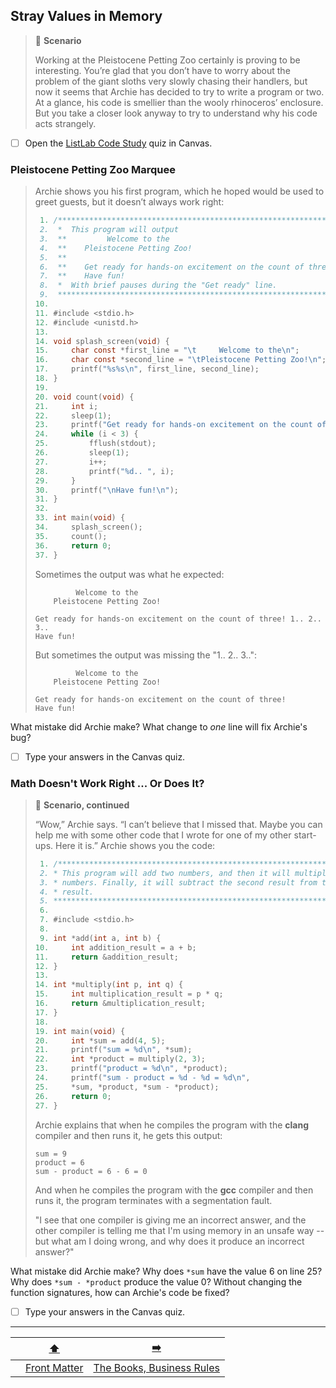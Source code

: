 ## Stray Values in Memory

> 📇 **Scenario**
>
> Working at the Pleistocene Petting Zoo certainly is proving to be interesting.
> You’re glad that you don’t have to worry about the problem of the giant sloths very slowly chasing their handlers, but now it seems that Archie has decided to try to write a program or two.
> At a glance, his code is smellier than the wooly rhinoceros’ enclosure.
> But you take a closer look anyway to try to understand why his code acts strangely.

- [ ] Open the [ListLab Code Study](https://canvas.unl.edu/courses/200913/quizzes/479615) quiz in Canvas.

### Pleistocene Petting Zoo Marquee

> Archie shows you his first program, which he hoped would be used to greet guests, but it doesn’t always work right:
> ```c
>  1. /***********************************************************************
>  2.  *  This program will output
>  3.  **         Welcome to the
>  4.  **    Pleistocene Petting Zoo!
>  5.  **
>  6.  **    Get ready for hands-on excitement on the count of three! 1.. 2.. 3..
>  7.  **    Have fun!
>  8.  *  With brief pauses during the "Get ready" line.
>  9.  ***********************************************************************/
> 10. 
> 11. #include <stdio.h>
> 12. #include <unistd.h>
> 13. 
> 14. void splash_screen(void) {
> 15.     char const *first_line = "\t     Welcome to the\n";
> 16.     char const *second_line = "\tPleistocene Petting Zoo!\n";
> 17.     printf("%s%s\n", first_line, second_line);
> 18. }
> 19. 
> 20. void count(void) {
> 21.     int i;
> 22.     sleep(1);
> 23.     printf("Get ready for hands-on excitement on the count of three! ");
> 24.     while (i < 3) {
> 25.         fflush(stdout);
> 26.         sleep(1);
> 27.         i++;
> 28.         printf("%d.. ", i);
> 29.     }
> 30.     printf("\nHave fun!\n");
> 31. }
> 32. 
> 33. int main(void) {
> 34.     splash_screen();
> 35.     count();
> 36.     return 0;
> 37. }
> ```
> Sometimes the output was what he expected:
> ```
>          Welcome to the
>     Pleistocene Petting Zoo!
>
> Get ready for hands-on excitement on the count of three! 1.. 2.. 3..
> Have fun!
> ```
> But sometimes the output was missing the "1.. 2.. 3..":
> ```
>          Welcome to the
>     Pleistocene Petting Zoo!
>
> Get ready for hands-on excitement on the count of three!
> Have fun!
> ```

What mistake did Archie make?
What change to *one* line will fix Archie's bug?

- [ ] Type your answers in the Canvas quiz.


### Math Doesn't Work Right ... Or Does It?

> 📇 **Scenario, continued**
>
> “Wow,” Archie says.
> “I can’t believe that I missed that.
> Maybe you can help me with some other code that I wrote for one of my other start-ups.
> Here it is.”
> Archie shows you the code:
> ```c
>  1. /***********************************************************************
>  2. * This program will add two numbers, and then it will multiply two other
>  3. * numbers. Finally, it will subtract the second result from the first
>  4. * result.
>  5. ***********************************************************************/
>  6.
>  7. #include <stdio.h>
>  8.
>  9. int *add(int a, int b) {
> 10.     int addition_result = a + b;
> 11.     return &addition_result;
> 12. }
> 13. 
> 14. int *multiply(int p, int q) {
> 15.     int multiplication_result = p * q;
> 16.     return &multiplication_result;
> 17. }
> 18. 
> 19. int main(void) {
> 20.     int *sum = add(4, 5);
> 21.     printf("sum = %d\n", *sum);
> 22.     int *product = multiply(2, 3);
> 23.     printf("product = %d\n", *product);
> 24.     printf("sum - product = %d - %d = %d\n",
> 25.     *sum, *product, *sum - *product);
> 26.     return 0;
> 27. }
> ```
> Archie explains that when he compiles the program with the **clang** compiler and then runs it, he gets this output:
> ```
> sum = 9
> product = 6
> sum - product = 6 - 6 = 0
> ```
> And when he compiles the program with the **gcc** compiler and then runs it, the program terminates with a segmentation fault.
>
> "I see that one compiler is giving me an incorrect answer,
> and the other compiler is telling me that I'm using memory in an unsafe way --
> but what am I doing wrong, and why does it produce an incorrect answer?"

What mistake did Archie make?
Why does `*sum` have the value 6 on line 25?
Why does `*sum - *product` produce the value 0?
Without changing the function signatures, how can Archie's code be fixed?

- [ ] Type your answers in the Canvas quiz.

---

|                 |      [⬆️](../README.md)      |              [➡️](02-getting-started.md)              |
|:---------------:|:----------------------------:|:-------------------------------------------------:|
|                 | [Front Matter](../README.md) |  [The Books, Business Rules](02-getting-started.md)   |

